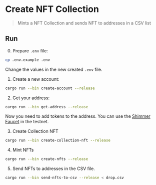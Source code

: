 # Create NFT Collection

> Mints a NFT Collection and sends NFT to addresses in a CSV list

## Run

0. Prepare `.env` file:
```bash
cp .env.example .env
```
Change the values in the new created `.env` file.

1. Create a new account:

```bash
cargo run --bin create-account --release
```

2. Get your address:

```bash
cargo run --bin get-address --release
```

Now you need to add tokens to the address. You can use the [Shimmer Faucet](https://faucet.testnet.shimmer.network/) in the testnet.

3. Create Collection NFT

```bash
cargo run --bin create-collection-nft --release
```

4. Mint NFTs

```bash
cargo run --bin create-nfts --release
```

5. Send NFTs to addresses in the CSV file.

```bash
cargo run --bin send-nfts-to-csv --release < drop.csv
```

